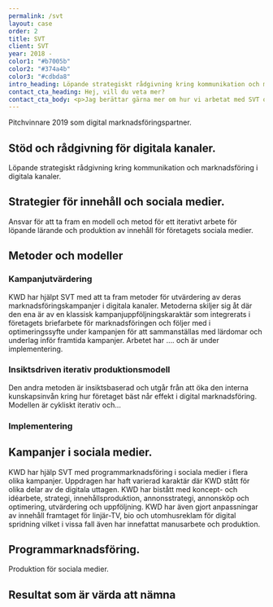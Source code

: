 ```yaml
---
permalink: /svt
layout: case
order: 2
title: SVT
client: SVT
year: 2018 -
color1: "#b7005b"
color2: "#374a4b"
color3: "#cdbda8"
intro_heading: Löpande strategiskt rådgivning kring kommunikation och marknadsföring i digitala kanaler.
contact_cta_heading: Hej, vill du veta mer?
contact_cta_body: <p>Jag berättar gärna mer om hur vi arbetat med SVT och hur vi kan hjälpa er.</p>
---
```


Pitchvinnare 2019 som digital marknadsföringspartner.

## Stöd och rådgivning för digitala kanaler.

Löpande strategiskt rådgivning kring kommunikation och marknadsföring i digitala kanaler.

## Strategier för innehåll och sociala medier.

Ansvar för att ta fram en modell och metod för ett iterativt arbete för löpande lärande och produktion av innehåll för företagets sociala medier.

## Metoder och modeller

### Kampanjutvärdering

KWD har hjälpt SVT med att ta fram metoder för utvärdering av deras marknadsföringskampanjer i digitala kanaler. Metoderna skiljer sig åt där den ena är av en klassisk kampanjuppföljningskaraktär som integrerats i företagets briefarbete för marknadsföringen och följer med i optimeringssyfte under kampanjen för att sammanställas med lärdomar och underlag inför framtida kampanjer. Arbetet har …. och är under implementering.

### Insiktsdriven iterativ produktionsmodell

Den andra metoden är insiktsbaserad och utgår från att öka den interna kunskapsinvån kring hur företaget bäst når effekt i digital marknadsföring. Modellen är cykliskt iterativ och…   

### Implementering

## Kampanjer i sociala medier.

KWD har hjälp SVT med programmarknadsföring i sociala medier i flera olika kampanjer. Uppdragen har haft varierad karaktär där KWD stått för olika delar av de digitala uttagen. KWD har bistått med koncept- och idéarbete, strategi, innehållsproduktion, annonsstrategi, annonsköp och optimering, utvärdering och uppföljning. KWD har även gjort anpassningar av innehåll framtaget för linjär-TV, bio och utomhusreklam för digital spridning vilket i vissa fall även har innefattat manusarbete och produktion.

## Programmarknadsföring.

Produktion för sociala medier.

## Resultat som är värda att nämna
